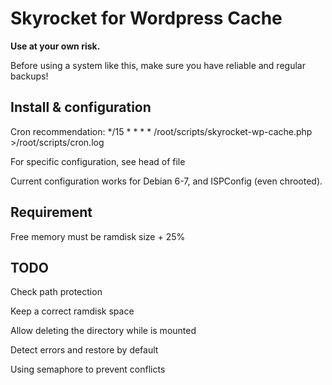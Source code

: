 Skyrocket for Wordpress Cache
================

**Use at your own risk.**

Before using a system like this, make sure you have reliable and regular backups!


Install & configuration
------
Cron recommendation: */15 * * * * /root/scripts/skyrocket-wp-cache.php >/root/scripts/cron.log

For specific configuration, see head of file

Current configuration works for Debian 6-7, and ISPConfig (even chrooted).


Requirement
------
Free memory must be ramdisk size + 25%


TODO
------
Check path protection

Keep a correct ramdisk space

Allow deleting the directory while is mounted

Detect errors and restore by default

Using semaphore to prevent conflicts